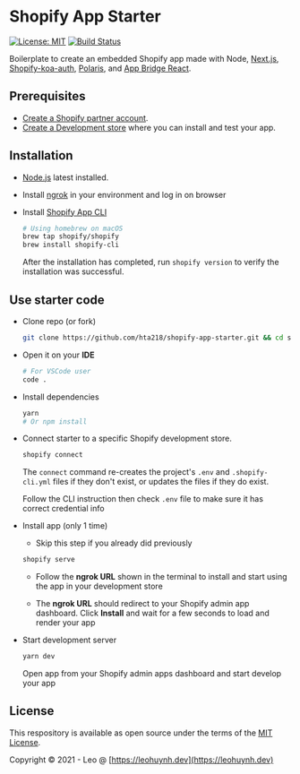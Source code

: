 # Shopify App Starter

[![License: MIT](https://img.shields.io/badge/License-MIT-green.svg)](LICENSE.md)
[![Build Status](https://travis-ci.com/Shopify/shopify-app-node.svg?branch=master)](https://travis-ci.com/Shopify/shopify-app-node)

Boilerplate to create an embedded Shopify app made with Node, [Next.js](https://nextjs.org/), [Shopify-koa-auth](https://github.com/Shopify/quilt/tree/master/packages/koa-shopify-auth), [Polaris](https://github.com/Shopify/polaris-react), and [App Bridge React](https://shopify.dev/tools/app-bridge/react-components).

## Prerequisites

- [Create a Shopify partner account](https://partners.shopify.com/signup).
- [Create a Development store](https://help.shopify.com/en/partners/dashboard/development-stores#create-a-development-store) where you can install and test your app.

## Installation

- [Node.js](https://nodejs.org) latest installed.
- Install [ngrok](https://ngrok.com/) in your environment and log in on browser 
- Install [Shopify App CLI](https://shopify.dev/tools/cli)

  ```bash
  # Using homebrew on macOS
  brew tap shopify/shopify
  brew install shopify-cli
  ```

  After the installation has completed, run `shopify version` to verify the installation was successful.

## Use starter code

- Clone repo (or fork)

  ```bash
  git clone https://github.com/hta218/shopify-app-starter.git && cd shopify-app-starter
  ```

- Open it on your **IDE**

  ```bash
  # For VSCode user
  code .
  ```
	
- Install dependencies
  ```bash
  yarn
  # Or npm install
  ```

- Connect starter to a specific Shopify development store.

  ```bash
  shopify connect
  ```

  The `connect` command re-creates the project's `.env` and `.shopify-cli.yml` files if they don't exist, or updates the files if they do exist.

  Follow the CLI instruction then check `.env` file to make sure it has correct credential info

- Install app (only 1 time)

  - Skip this step if you already did previously

  ```bash
  shopify serve
  ```

  - Follow the **ngrok URL** shown in the terminal to install and start using the app in your development store

  - The **ngrok URL** should redirect to your Shopify admin app dashboard. Click **Install** and wait for a few seconds to load and render your app

- Start development server

  ```bash
  yarn dev
  ```

  Open app from your Shopify admin apps dashboard and start develop your app

## License

This respository is available as open source under the terms of the [MIT License](https://opensource.org/licenses/MIT).

Copyright © 2021 - Leo @ [https://leohuynh.dev](https://leohuynh.dev)

